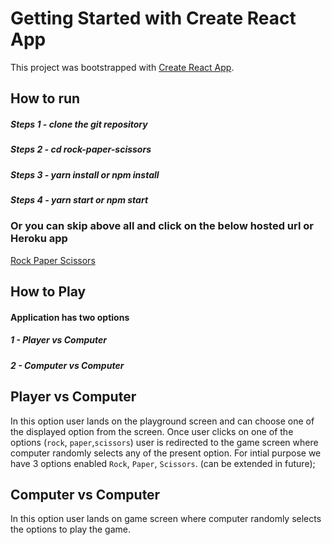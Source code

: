 # Getting Started with Create React App

This project was bootstrapped with [Create React App](https://github.com/facebook/create-react-app).

## How to run
##### Steps 1 - clone the git repository
##### Steps 2 - cd rock-paper-scissors
##### Steps 3 - yarn install or npm install
##### Steps 4 - yarn start or npm start

### Or you can skip above all and click on the below hosted url or Heroku app
[Rock Paper Scissors](https://rockpaperscissors-pratik.herokuapp.com/)

## How to Play
#### Application has two options
##### 1 - Player vs Computer
##### 2 - Computer vs Computer


## Player vs Computer
In this option user lands on the playground screen and can choose one of the displayed option from the screen.
Once user clicks on one of the options (`rock`, `paper`,`scissors`) user is redirected to the game screen where computer randomly selects any of the present option.
For intial purpose we have 3 options enabled `Rock`, `Paper`, `Scissors`. (can be extended in future);

## Computer vs Computer
In this option user lands on game screen where computer randomly selects the options to play the game.
